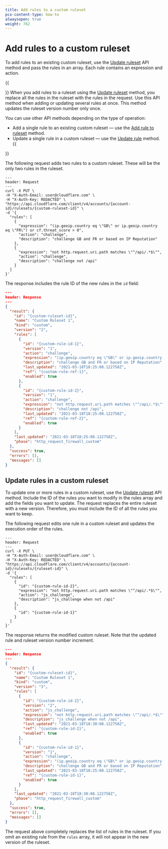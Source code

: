 ```yaml
---
title: Add rules to a custom ruleset
pcx-content-type: how-to
alwaysopen: true
weight: 762
---
```


# Add rules to a custom ruleset

To add rules to an existing custom ruleset, use the [Update ruleset](/ruleset-engine/rulesets-api/update/) API method and pass the rules in an array. Each rule contains an expression and action.

{{<Aside type="note" header="Choosing the appropriate API method">}}
When you add rules to a ruleset using the [Update ruleset](/ruleset-engine/rulesets-api/update/) method, you replace all the rules in the ruleset with the rules in the request. Use this API method when adding or updating several rules at once. This method updates the ruleset version number only once.

You can use other API methods depending on the type of operation:

- Add a single rule to an existing custom ruleset — use the [Add rule to ruleset](/ruleset-engine/rulesets-api/add-rule/) method.
- Update a single rule in a custom ruleset — use the [Update rule](/ruleset-engine/rulesets-api/update-rule/) method.
  {{</Aside>}}

The following request adds two rules to a custom ruleset. These will be the only two rules in the ruleset.

```curl
---
header: Request
---
curl -X PUT \
-H "X-Auth-Email: user@cloudflare.com" \
-H "X-Auth-Key: REDACTED" \
"https://api.cloudflare.com/client/v4/accounts/{account-id}/rulesets/{custom-ruleset-id}" \
-d '{
  "rules": [
    {
      "expression": "(ip.geoip.country eq \"GB\" or ip.geoip.country eq \"FR\") or cf.threat_score > 0",
      "action": "challenge",
      "description": "challenge GB and FR or based on IP Reputation"
    },
    {
      "expression": "not http.request.uri.path matches \"^/api/.*$\"",
      "action": "challenge",
      "description": "challenge not /api"
    }
  ]
}'
```

The response includes the rule ID of the new rules in the `id` field:

```json
---
header: Response
---
{
  "result": {
    "id": "{custom-ruleset-id}",
    "name": "Custom Ruleset 1",
    "kind": "custom",
    "version": "2",
    "rules": [
      {
        "id": "{custom-rule-id-1}",
        "version": "1",
        "action": "challenge",
        "expression": "(ip.geoip.country eq \"GB\" or ip.geoip.country eq \"FR\") or cf.threat_score \u003e 0",
        "description": "challenge GB and FR or based on IP Reputation",
        "last_updated": "2021-03-18T18:25:08.122758Z",
        "ref": "{custom-rule-ref-1}",
        "enabled": true
      },
      {
        "id": "{custom-rule-id-2}",
        "version": "1",
        "action": "challenge",
        "expression": "not http.request.uri.path matches \"^/api/.*$\"",
        "description": "challenge not /api",
        "last_updated": "2021-03-18T18:25:08.122758Z",
        "ref": "{custom-rule-ref-2}",
        "enabled": true
      }
    ],
    "last_updated": "2021-03-18T18:25:08.122758Z",
    "phase": "http_request_firewall_custom"
  },
  "success": true,
  "errors": [],
  "messages": []
}
```

## Update rules in a custom ruleset

To update one or more rules in a custom ruleset, use the [Update ruleset](/ruleset-engine/rulesets-api/update/) API method. Include the ID of the rules you want to modify in the rules array and add the fields you want to update. The request replaces the entire ruleset with a new version. Therefore, you must include the ID of all the rules you want to keep.

The following request edits one rule in a custom ruleset and updates the execution order of the rules.

```curl
---
header: Request
---
curl -X PUT \
-H "X-Auth-Email: user@cloudflare.com" \
-H "X-Auth-Key: REDACTED" \
"https://api.cloudflare.com/client/v4/accounts/{account-id}/rulesets/{ruleset-id}" \
-d '{
  "rules": [
    {
      "id": "{custom-rule-id-2}",
      "expression": "not http.request.uri.path matches \"^/api/.*$\"",
      "action": "js_challenge",
      "description": "js_challenge when not /api"
    },
    {
      "id": "{custom-rule-id-1}"
    }
  ]
}'
```

The response returns the modified custom ruleset. Note that the updated rule and ruleset version number increment.

```json
---
header: Response
---
{
  "result": {
    "id": "{custom-ruleset-id}",
    "name": "Custom Ruleset 1",
    "kind": "custom",
    "version": "3",
    "rules": [
      {
        "id": "{custom-rule-id-2}",
        "version": "2",
        "action": "js_challenge",
        "expression": "not http.request.uri.path matches \"^/api/.*$\"",
        "description": "js_challenge when not /api",
        "last_updated": "2021-03-18T18:30:08.122758Z",
        "ref": "{custom-rule-id-2}",
        "enabled": true
      },
      {
        "id": "{custom-rule-id-1}",
        "version": "1",
        "action": "challenge",
        "expression": "(ip.geoip.country eq \"GB\" or ip.geoip.country eq \"FR\") or cf.threat_score \u003e 0",
        "description": "challenge GB and FR or based on IP Reputation",
        "last_updated": "2021-03-18T18:25:08.122758Z",
        "ref": "{custom-rule-id-1}",
        "enabled": true
      }
    ],
    "last_updated": "2021-03-18T18:30:08.122758Z",
    "phase": "http_request_firewall_custom"
  },
  "success": true,
  "errors": [],
  "messages": []
}
```

The request above completely replaces the list of rules in the ruleset. If you omit an existing rule from the `rules` array, it will not appear in the new version of the ruleset.
